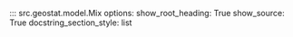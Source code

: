 ::: src.geostat.model.Mix
    options:
        show_root_heading: True
        show_source: True
        docstring_section_style: list